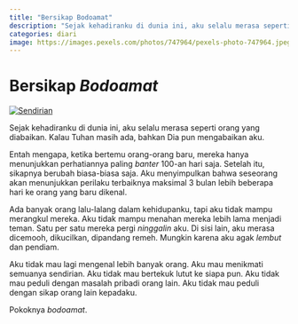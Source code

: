 ```yaml
---
title: "Bersikap Bodoamat"
description: "Sejak kehadiranku di dunia ini, aku selalu merasa seperti orang yang diabaikan. Kalau Tuhan masih ada, bahkan Dia pun mengabaikan aku."
categories: diari
image: https://images.pexels.com/photos/747964/pexels-photo-747964.jpeg?auto=compress&cs=tinysrgb&dpr=2&h=120
---
```

# Bersikap _Bodoamat_

[![Sendirian](https://images.pexels.com/photos/747964/pexels-photo-747964.jpeg?auto=compress&cs=tinysrgb&dpr=2&w=720)](https://www.pexels.com/photo/person-on-a-bridge-near-a-lake-747964/)

Sejak kehadiranku di dunia ini, aku selalu merasa seperti orang yang diabaikan. Kalau Tuhan masih ada, bahkan Dia pun mengabaikan aku. 

Entah mengapa, ketika bertemu orang-orang baru, mereka hanya menunjukkan perhatiannya paling _banter_ 100-an hari saja. Setelah itu, sikapnya berubah biasa-biasa saja. Aku menyimpulkan bahwa seseorang akan menunjukkan perilaku terbaiknya maksimal 3 bulan lebih beberapa hari ke orang yang baru dikenal. 

Ada banyak orang lalu-lalang dalam kehidupanku, tapi aku tidak mampu merangkul mereka. Aku tidak mampu menahan mereka lebih lama menjadi teman. Satu per satu mereka pergi _ninggalin_ aku. Di sisi lain, aku merasa dicemooh, dikucilkan, dipandang remeh. Mungkin karena aku agak _lembut_ dan pendiam. 

Aku tidak mau lagi mengenal lebih banyak orang. Aku mau menikmati semuanya sendirian. Aku tidak mau bertekuk lutut ke siapa pun. Aku tidak mau peduli dengan masalah pribadi orang lain. Aku tidak mau peduli dengan sikap orang lain kepadaku. 

Pokoknya _bodoamat_.